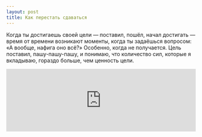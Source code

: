 ```yaml
---
layout: post
title: Как перестать сдаваться
---
```


Когда ты достигаешь своей цели — поставил, пошёл, начал достигать — время от времени возникают моменты, когда ты задаёшься вопросом: «А вообще, нафига оно всё?» Особенно, когда не получается. Цель поставил, пашу-пашу-пашу, и понимаю, что количество сил, которые я вкладываю, гораздо больше, чем ценность цели.

<iframe width="100%" height="166" scrolling="no" frameborder="no" src="https://w.soundcloud.com/player/?url=https%3A//api.soundcloud.com/tracks/211955643&amp;color=ff5500&amp;auto_play=false&amp;hide_related=false&amp;show_comments=true&amp;show_user=true&amp;show_reposts=false"></iframe>